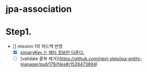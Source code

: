 # jpa-association

# Step1.

- [] mission 1의 피드백 반영  
  - [x] [pimaryKey 는 메타 정보만 다룬다.](https://github.com/next-step/jpa-entity-manager/pull/179/files#r1528470820)  
  - [ ] [validate 중복 제거])https://github.com/next-step/jpa-entity-manager/pull/179/files#r1528473894)
